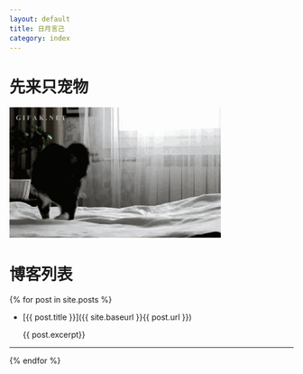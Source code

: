 ```yaml
---
layout: default
title: 日月言己
category: index
---
```

# 先来只宠物

![](img/other/mao.gif)

# 博客列表

{% for post in site.posts %}
- [{{ post.title }}]({{ site.baseurl }}{{ post.url }})

  {{ post.excerpt}}

---

{% endfor %}




